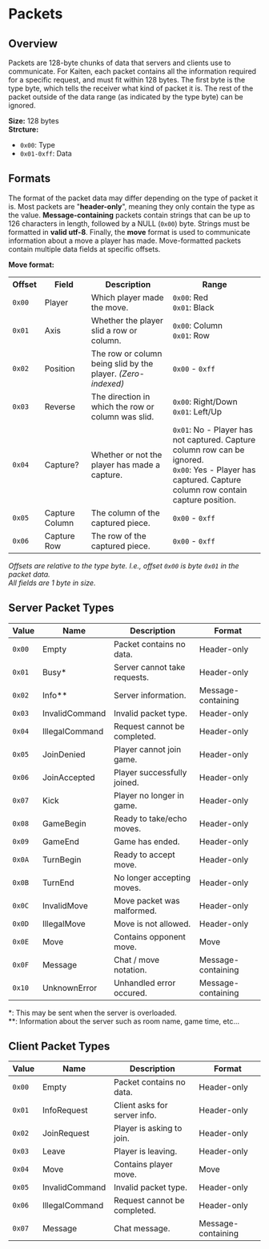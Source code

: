 # Packets
## Overview
Packets are 128-byte chunks of data that servers and clients use to communicate. For Kaiten, each packet contains all the information required for a specific request, and must fit within 128 bytes. The first byte is the type byte, which tells the receiver what kind of packet it is. The rest of the packet outside of the data range (as indicated by the type byte) can be ignored.

**Size:** 128 bytes\
**Strcture:**
- `0x00`: Type
- `0x01-0xff`: Data

## Formats
The format of the packet data may differ depending on the type of packet it is. Most packets are "**header-only**", meaning they only contain the type as the value. **Message-containing** packets contain strings that can be up to 126 characters in length, followed by a NULL (`0x00`) byte. Strings must be formatted in **valid utf-8**. Finally, the **move** format is used to communicate information about a move a player has made. Move-formatted packets contain multiple data fields at specific offsets.

**Move format:**
<table>
    <tr>
        <th>Offset</th>
        <th>Field</th>
        <th>Description</th>
        <th>Range</th>
    </tr>
    <tr>
        <td><code>0x00</code></td>
        <td>Player</td>
        <td>Which player made the move.</td>
        <td>
            <code>0x00</code>: Red<br>
            <code>0x01</code>: Black<br>
        </td>
    </tr>
    <tr>
        <td><code>0x01</code></td>
        <td>Axis</td>
        <td>Whether the player slid a row or column.</td>
        <td>
            <code>0x00</code>: Column<br>
            <code>0x01</code>: Row<br>
        </td>
    </tr>
    <tr>
        <td><code>0x02</code></td>
        <td>Position</td>
        <td>The row or column being slid by the player. <i>(Zero-indexed)</i></td>
        <td>
            <code>0x00</code> - <code>0xff</code>
        </td>
    </tr>
    <tr>
        <td><code>0x03</code></td>
        <td>Reverse</td>
        <td>The direction in which the row or column was slid.</td>
        <td>
            <code>0x00</code>: Right/Down<br>
            <code>0x01</code>: Left/Up<br>
        </td>
    </tr>
    <tr>
        <td><code>0x04</code></td>
        <td>Capture?</td>
        <td>Whether or not the player has made a capture.</td>
        <td>
            <code>0x01</code>: No - Player has not captured. Capture column row can be ignored.<br>
            <code>0x00</code>: Yes - Player has captured. Capture column row contain capture position.<br>
        </td>
    </tr>
    <tr>
        <td><code>0x05</code></td>
        <td>Capture Column</td>
        <td>The column of the captured piece.</td>
        <td>
            <code>0x00</code> - <code>0xff</code>
        </td>
    </tr>
    <tr>
        <td><code>0x06</code></td>
        <td>Capture Row</td>
        <td>The row of the captured piece.</td>
        <td>
            <code>0x00</code> - <code>0xff</code>
        </td>
    </tr>
</table>

*Offsets are relative to the type byte. I.e., offset `0x00` is byte `0x01` in the packet data.*\
*All fields are 1 byte in size.*

## Server Packet Types
| Value | Name              | Description                   | Format                |
|-------|-------------------|-------------------------------|-----------------------|
| `0x00`| Empty             | Packet contains no data.      | Header-only           |
| `0x01`| Busy*             | Server cannot take requests.  | Header-only           |
| `0x02`| Info**            | Server information.           | Message-containing    |
| `0x03`| InvalidCommand    | Invalid packet type.          | Header-only           |
| `0x04`| IllegalCommand    | Request cannot be completed.  | Header-only           |
| `0x05`| JoinDenied        | Player cannot join game.      | Header-only           |
| `0x06`| JoinAccepted      | Player successfully joined.   | Header-only           |
| `0x07`| Kick              | Player no longer in game.     | Header-only           |
| `0x08`| GameBegin         | Ready to take/echo moves.     | Header-only           |
| `0x09`| GameEnd           | Game has ended.               | Header-only           |
| `0x0A`| TurnBegin         | Ready to accept move.         | Header-only           |
| `0x0B`| TurnEnd           | No longer accepting moves.    | Header-only           |
| `0x0C`| InvalidMove       | Move packet was malformed.    | Header-only           |
| `0x0D`| IllegalMove       | Move is not allowed.          | Header-only           |
| `0x0E`| Move              | Contains opponent move.       | Move                  |
| `0x0F`| Message           | Chat / move notation.         | Message-containing    |
| `0x10`| UnknownError      | Unhandled error occured.      | Message-containing    |

*: This may be sent when the server is overloaded.\
**: Information about the server such as room name, game time, etc...

## Client Packet Types
| Value | Name              | Description                   | Format                |
|-------|-------------------|-------------------------------|-----------------------|
| `0x00`| Empty             | Packet contains no data.      | Header-only           |
| `0x01`| InfoRequest       | Client asks for server info.  | Header-only           |
| `0x02`| JoinRequest       | Player is asking to join.     | Header-only           |
| `0x03`| Leave             | Player is leaving.            | Header-only           |
| `0x04`| Move              | Contains player move.         | Move                  |
| `0x05`| InvalidCommand    | Invalid packet type.          | Header-only           |
| `0x06`| IllegalCommand    | Request cannot be completed.  | Header-only           |
| `0x07`| Message           | Chat message.                 | Message-containing    |
